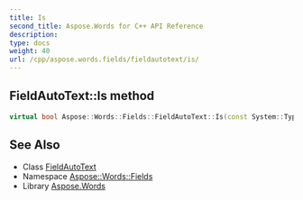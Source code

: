 ```yaml
---
title: Is
second_title: Aspose.Words for C++ API Reference
description: 
type: docs
weight: 40
url: /cpp/aspose.words.fields/fieldautotext/is/
---
```

## FieldAutoText::Is method




```cpp
virtual bool Aspose::Words::Fields::FieldAutoText::Is(const System::TypeInfo &target) const override
```

## See Also

* Class [FieldAutoText](../)
* Namespace [Aspose::Words::Fields](../../)
* Library [Aspose.Words](../../../)
